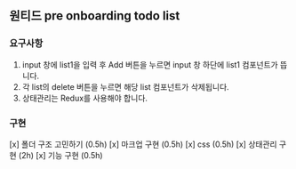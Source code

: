 ## 원티드 pre onboarding todo list

### 요구사항

1. input 창에 list1을 입력 후 Add 버튼을 누르면 input 창 하단에 list1 컴포넌트가 뜹니다.
2. 각 list의 delete 버튼을 누르면 해당 list 컴포넌트가 삭제됩니다.
3. 상태관리는 Redux를 사용해야 합니다.

### 구현

[x] 폴더 구조 고민하기 (0.5h)
[x] 마크업 구현 (0.5h)
[x] css (0.5h)
[x] 상태관리 구현 (2h)
[x] 기능 구현 (0.5h)
